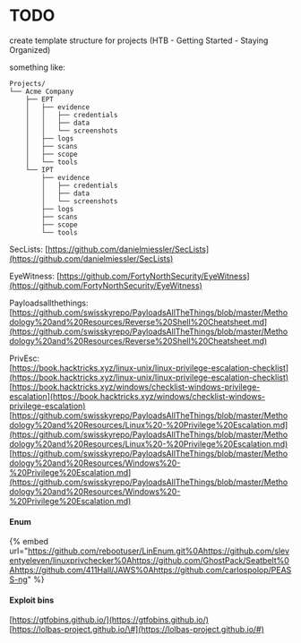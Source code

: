 # TODO

create template structure for projects \(HTB - Getting Started - Staying Organized\)

something like:

```text
Projects/
└── Acme Company
    ├── EPT
    │   ├── evidence
    │   │   ├── credentials
    │   │   ├── data
    │   │   └── screenshots
    │   ├── logs
    │   ├── scans
    │   ├── scope
    │   └── tools
    └── IPT
        ├── evidence
        │   ├── credentials
        │   ├── data
        │   └── screenshots
        ├── logs
        ├── scans
        ├── scope
        └── tools
```

SecLists: [https://github.com/danielmiessler/SecLists](https://github.com/danielmiessler/SecLists)

EyeWitness: [https://github.com/FortyNorthSecurity/EyeWitness](https://github.com/FortyNorthSecurity/EyeWitness)

Payloadsallthethings: [https://github.com/swisskyrepo/PayloadsAllTheThings/blob/master/Methodology%20and%20Resources/Reverse%20Shell%20Cheatsheet.md](https://github.com/swisskyrepo/PayloadsAllTheThings/blob/master/Methodology%20and%20Resources/Reverse%20Shell%20Cheatsheet.md)

PrivEsc:  
[https://book.hacktricks.xyz/linux-unix/linux-privilege-escalation-checklist](https://book.hacktricks.xyz/linux-unix/linux-privilege-escalation-checklist)  
[https://book.hacktricks.xyz/windows/checklist-windows-privilege-escalation](https://book.hacktricks.xyz/windows/checklist-windows-privilege-escalation)  
[https://github.com/swisskyrepo/PayloadsAllTheThings/blob/master/Methodology%20and%20Resources/Linux%20-%20Privilege%20Escalation.md](https://github.com/swisskyrepo/PayloadsAllTheThings/blob/master/Methodology%20and%20Resources/Linux%20-%20Privilege%20Escalation.md)  
[https://github.com/swisskyrepo/PayloadsAllTheThings/blob/master/Methodology%20and%20Resources/Windows%20-%20Privilege%20Escalation.md](https://github.com/swisskyrepo/PayloadsAllTheThings/blob/master/Methodology%20and%20Resources/Windows%20-%20Privilege%20Escalation.md)

#### Enum

{% embed url="https://github.com/rebootuser/LinEnum.git%0Ahttps://github.com/sleventyeleven/linuxprivchecker%0Ahttps://github.com/GhostPack/Seatbelt%0Ahttps://github.com/411Hall/JAWS%0Ahttps://github.com/carlospolop/PEASS-ng" %}

#### Exploit bins

[https://gtfobins.github.io/](https://gtfobins.github.io/)  
[https://lolbas-project.github.io/\#](https://lolbas-project.github.io/#)

